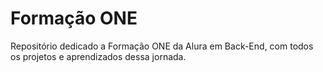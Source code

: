 # Formação ONE

 Repositório dedicado a Formação ONE da Alura em Back-End, com todos os projetos e aprendizados dessa jornada.